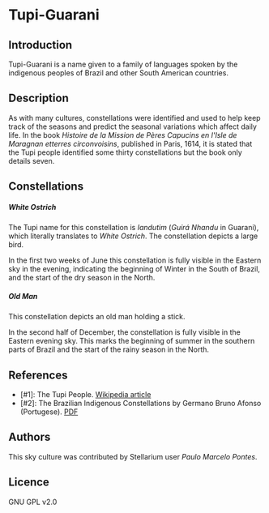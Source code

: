 # Tupi-Guarani

## Introduction

Tupi-Guarani is a name given to a family of languages spoken by the indigenous
peoples of Brazil and other South American countries.

## Description

As with many cultures, constellations were identified and used to help keep
track of the seasons and predict the seasonal variations which affect daily
life. In the book _Histoire de la Mission de Pères Capucins en l'Isle de
Maragnan etterres circonvoisins_, published in Paris, 1614, it is stated that
the Tupi people identified some thirty constellations but the book only details
seven.

## Constellations

##### White Ostrich

The Tupi name for this constellation is _Iandutim_ (_Guirá Nhandu_ in Guarani),
which literally translates to _White Ostrich_. The constellation depicts a
large bird.

In the first two weeks of June this constellation is fully visible in the
Eastern sky in the evening, indicating the beginning of Winter in the South of
Brazil, and the start of the dry season in the North.

##### Old Man

This constellation depicts an old man holding a stick.

In the second half of December, the constellation is fully visible in the
Eastern evening sky. This marks the beginning of summer in the southern parts
of Brazil and the start of the rainy season in the North.

## References

 - [#1]: The Tupi People. [Wikipedia article](http://en.wikipedia.org/wiki/Tupi_people)
 - [#2]: The Brazilian Indigenous Constellations by Germano Bruno Afonso (Portugese). [PDF](http://www.telescopiosnaescola.pro.br/indigenas.pdf)

## Authors

This sky culture was contributed by Stellarium user _Paulo Marcelo Pontes_.

## Licence

GNU GPL v2.0
